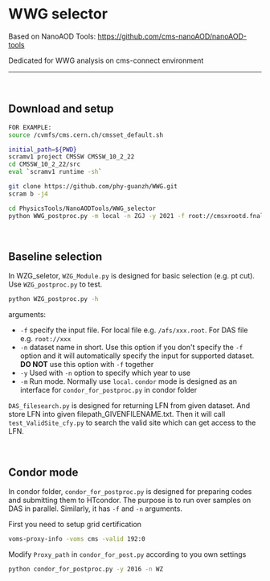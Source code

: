 # WWG selector
Based on NanoAOD Tools: <https://github.com/cms-nanoAOD/nanoAOD-tools>

Dedicated for WWG analysis on cms-connect environment

--------------

<br>

## <span id="Download-and-setup"> Download and setup </span> 

```bash
FOR EXAMPLE:
source /cvmfs/cms.cern.ch/cmsset_default.sh

initial_path=${PWD}
scramv1 project CMSSW CMSSW_10_2_22
cd CMSSW_10_2_22/src
eval `scramv1 runtime -sh`

git clone https://github.com/phy-guanzh/WWG.git
scram b -j4

cd PhysicsTools/NanoAODTools/WWG_selector
python WWG_postproc.py -m local -n ZGJ -y 2021 -f root://cmsxrootd.fnal.gov//store/mc/RunIIFall17NanoAODv7/ZGToLLG_01J_5f_TuneCP5_13TeV-amcatnloFXFX-pythia8/NANOAODSIM/PU2017_12Apr2018_Nano02Apr2020_102X_mc2017_realistic_v8-v1/270000/AE6064CB-3F5C-DD45-AF59-4B22669A8E7D.root
```
<br>

## <span id="Baseline-selection"> Baseline selection </span>
In WZG_seletor, `WZG_Module.py` is designed for basic selection (e.g. pt cut). Use `WZG_postproc.py` to test.

```bash
python WZG_postproc.py -h
```

arguments:
- `-f`  specify the input file. For local file e.g. `/afs/xxx.root`. For DAS file e.g. `root://xxx`
- `-n`  dataset name in short. Use this option if you don't specify the `-f` option and it will automatically specify the input for supported dataset. **DO NOT** use this option with ```-f``` together
- `-y`  Used with `-n` option to specify which year to use
- `-m`  Run mode. Normally use `local`. `condor` mode is designed as an interface for `condor_for_postproc.py` in condor folder


`DAS_filesearch.py` is designed for returning LFN from given dataset. And store LFN into given filepath_GIVENFILENAME.txt. Then it will call `test_ValidSite_cfy.py` to search the valid site which can get access to the LFN.

<br>

## <span id="Condor-mode"> Condor mode </span>
In condor folder, `condor_for_postproc.py` is designed for preparing codes and submitting them to HTcondor. The purpose is to run over samples on DAS in parallel. Similarly, it has `-f` and `-n` arguments.

First you need to setup grid certification
```bash
voms-proxy-info -voms cms -valid 192:0
```
Modify `Proxy_path` in `condor_for_post.py` according to you own settings

```bash
python condor_for_postproc.py -y 2016 -n WZ
```


